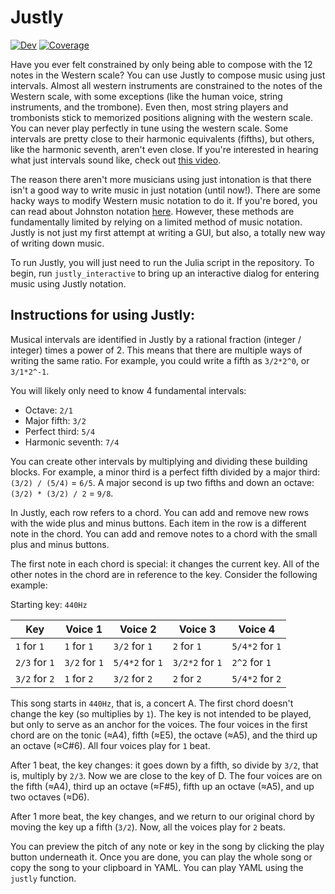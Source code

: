 # Justly

[![Dev](https://img.shields.io/badge/docs-dev-blue.svg)](https://bramtayl.github.io/Justly.jl/dev)
[![Coverage](https://codecov.io/gh/bramtayl/Justly.jl/branch/master/graph/badge.svg)](https://codecov.io/gh/bramtayl/Justly.jl)

Have you ever felt constrained by only being able to compose with the 12 notes in the Western scale? You can use Justly to compose music using just intervals. Almost all western instruments are constrained to the notes of the Western scale, with some exceptions (like the human voice, string instruments, and the trombone). Even then, most string players and trombonists stick to memorized positions aligning with the western scale. You can never play perfectly in tune using the western scale. Some intervals are pretty close to their harmonic equivalents (fifths), but others, like the harmonic seventh, aren't even close. If you're interested in hearing what just intervals sound like, check out [this video](https://www.youtube.com/watch?v=vC9Qh709gas).

The reason there aren't more musicians using just intonation is that there isn't a good way to write music in just notation (until now!). There are some hacky ways to modify Western music notation to do it. If you're bored, you can read about Johnston notation [here](http://marsbat.space/pdfs/EJItext.pdf). However, these methods are fundamentally limited by relying on a limited method of music notation. Justly is not just my first attempt at writing a GUI, but also, a totally new way of writing down music.

To run Justly, you will just need to run the Julia script in the repository. To begin, run `justly_interactive` to bring up an interactive dialog for entering music using Justly notation.

## Instructions for using Justly:

Musical intervals are identified in Justly by a rational fraction (integer / integer) times a power of 2. This means that there are multiple ways of writing the same ratio. For example, you could write a fifth as `3/2*2^0`, or `3/1*2^-1`.

You will likely only need to know 4 fundamental intervals:

- Octave: `2/1`
- Major fifth: `3/2`
- Perfect third: `5/4`
- Harmonic seventh: `7/4`

You can create other intervals by multiplying and dividing these building blocks. For example, a minor third is a perfect fifth divided by a major third: `(3/2) / (5/4)` = `6/5`. A major second is up two fifths and down an octave: `(3/2) * (3/2) / 2` = `9/8`.

In Justly, each row refers to a chord. You can add and remove new rows with the wide plus and minus buttons. Each item in the row is a different note in the chord. You can add and remove notes to a chord with the small plus and minus buttons.

The first note in each chord is special: it changes the current key. All of the other notes in the chord are in reference to the key. Consider the following example:

Starting key: `440Hz`


| Key | Voice 1 | Voice 2 | Voice 3 | Voice 4 |
| - | - | - | - | - |
| `1` for `1` | `1` for `1` | `3/2` for `1` | `2` for `1` | `5/4*2` for `1` |
| `2/3` for `1` | `3/2` for `1` | `5/4*2` for `1` | `3/2*2` for `1` | `2^2` for `1` |
| `3/2` for `2` | `1` for `2` | `3/2` for `2` | `2` for `2` | `5/4*2` for `2` |

This song starts in `440Hz`, that is, a concert A. The first chord doesn't change the key (so multiplies by `1`). The key is not intended to be played, but only to serve as an anchor for the voices. The four voices in the first chord are on the tonic (≈A4), fifth (≈E5), the octave (≈A5), and the third up an octave (≈C#6). All four voices play for `1` beat.

After 1 beat, the key changes: it goes down by a fifth, so divide by `3/2`, that is, multiply by `2/3`. Now we are close to the key of D. The four voices are on the fifth (≈A4), third up an octave (≈F#5), fifth up an octave (≈A5), and up two octaves (≈D6).

After 1 more beat, the key changes, and we return to our original chord by moving the key up a fifth (`3/2`). Now, all the voices play for `2` beats.

You can preview the pitch of any note or key in the song by clicking the play button underneath it. Once you are done, you can play the whole song or copy the song to your clipboard in YAML. You can play YAML using the `justly` function.
